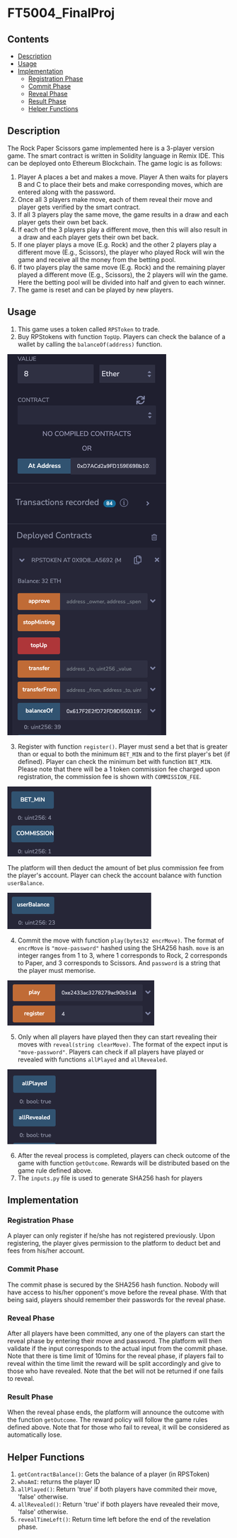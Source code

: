 # FT5004_FinalProj

## Contents

* [Description](#description)
* [Usage](#usage)
* [Implementation](#implementation)
    * [Registration Phase](#registration-phase)
    * [Commit Phase](#commit-phase)
    * [Reveal Phase](#reveal-phase)
    * [Result Phase](#result-phase)
    * [Helper Functions](#helper-functions)

## Description
The Rock Paper Scissors game implemented here is a 3-player version game. The smart contract is written in Solidity language in Remix IDE. This can be deployed onto Ethereum Blockchain. The game logic is as follows:

1. Player A places a bet and makes a move. Player A then waits for players B and C to place their bets and make corresponding moves, which are entered along with the password. 
2. Once all 3 players make move, each of them reveal their move and player gets verified by the smart contract.
3. If all 3 players play the same move, the game results in a draw and each player gets their own bet back.
4. If each of the 3 players play a different move, then this will also result in a draw and each player gets their own bet back. 
5. If one player plays a move (E.g. Rock) and the other 2 players play a different move (E.g., Scissors), the player who played Rock will win the game and receive all the money from the betting pool.
6. If two players play the same move (E.g. Rock) and the remaining player played a different move (E.g., Scissors), the 2 players will win the game. Here the betting pool will be divided into half and given to each winner.
7. The game is reset and can be played by new players.

## Usage 
1. This game uses a token called `RPSToken` to trade. 
2. Buy RPStokens with function `TopUp`. Players can check the balance of a wallet by calling the `balanceOf(address)` function.

![topup](images/topup.png)

3. Register with function `register()`. Player must send a bet that is greater than or equal to both the minimum `BET_MIN` and to the first player's bet (if defined). Player can check the minimum bet with function `BET_MIN`. Please note that there will be a 1 token commission fee charged upon registration, the commission fee is shown with `COMMISSION_FEE`. 

![bet](images/bet.png)

The platform will then deduct the amount of bet plus commission fee from the player's account. Player can check the account balance with function `userBalance`.

![balance](images/balance.png)

4. Commit the move with function `play(bytes32 encrMove)`. The format of `encrMove` is `"move-password"` hashed using the SHA256 hash. `move` is an integer ranges from 1 to 3, where 1 corresponds to Rock, 2 corresponds to Paper, and 3 corresponds to Scissors. 
And `password` is a string that the player must memorise. 

![register](images/register.png)

5. Only when all players have played then they can start revealing their moves with `reveal(string clearMove)`. The format of the expect input is `"move-password"`. Players can check if all players have played or revealed with functions `allPlayed` and `allRevealed`. 

![reveal](images/reveal.png)

6. After the reveal process is completed, players can check outcome of the game with function `getOutcome`. Rewards will be distributed based on the game rule defined above. 
7. The `inputs.py` file is used to generate SHA256 hash for players 

## Implementation
### Registration Phase 
A player can only register if he/she has not registered previously. Upon registering, the player gives permission to the platform to deduct bet and fees from his/her account.
### Commit Phase 
The commit phase is secured by the SHA256 hash function. Nobody will have access to his/her opponent's move before the reveal phase. With that being said, players should remember their passwords for the reveal phase.
### Reveal Phase 
After all players have been committed, any one of the players can start the reveal phase by entering their move and password. The platform will then validate if the input corresponds to the actual input from the commit phase. Note that there is time limit of 10mins for the reveal phase, if players fail to reveal within the time limit the reward will be split accordingly and give to those who have revealed. Note that the bet will not be returned if one fails to reveal.
### Result Phase 
When the reveal phase ends, the platform will announce the outcome with the function `getOutcome`. The reward policy will follow the game rules defined above. Note that for those who fail to reveal, it will be considered as automatically lose. 

## Helper Functions 
1. `getContractBalance()`: Gets the balance of a player (in RPSToken)
2. `whoAmI`: returns the player ID 
3. `allPlayed()`: Return 'true' if both players have commited their move, 'false' otherwise.
4. `allRevealed()`: Return 'true' if both players have revealed their move, 'false' otherwise.
5. `revealTimeLeft()`: Return time left before the end of the revelation phase.
